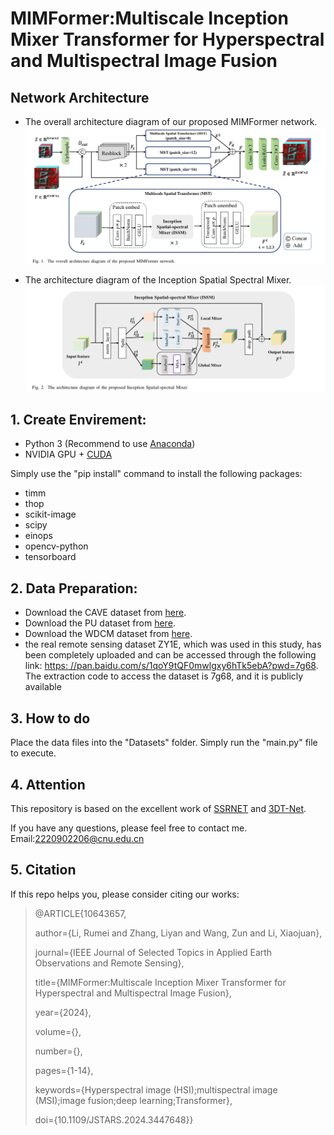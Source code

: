 
# MIMFormer:Multiscale Inception Mixer Transformer for  Hyperspectral and Multispectral Image Fusion

## Network Architecture

- The overall architecture diagram of our proposed MIMFormer network.
  ![MIMFormer](./MIMFormer.png)


- The architecture diagram of the Inception Spatial Spectral Mixer.
  ![ISSM](./ISSM.png)

## 1. Create Envirement:

- Python 3 (Recommend to use [Anaconda](https://www.anaconda.com/download/#linux))
- NVIDIA GPU + [CUDA](https://developer.nvidia.com/cuda-downloads)

Simply use the "pip install" command to install the following packages:

- timm
- thop
- scikit-image
- scipy
- einops
- opencv-python
- tensorboard

## 2. Data Preparation:

- Download the CAVE dataset from <a href="https://www1.cs.columbia.edu/CAVE/databases/multispectral">here</a>.
- Download the PU dataset from <a href="[Hyperspectral Remote Sensing Scenes - Grupo de Inteligencia Computacional (GIC) (ehu.eus)](https://www.ehu.eus/ccwintco/index.php/Hyperspectral_Remote_Sensing_Scenes)">here</a>.
- Download the WDCM dataset from <a href="[MSST-Net/README.md at main · jx-mzc/MSST-Net · GitHub](https://github.com/jx-mzc/MSST-Net/blob/main/README.md)">here</a>.
-  the real remote sensing dataset ZY1E, which was used in this study, has been completely uploaded and can be accessed through the following link: [https: //pan.baidu.com/s/1qoY9tQF0mwlgxy6hTk5ebA?pwd=7g68](). The extraction code to access the dataset is 7g68, and it is publicly available

## 3. How to do

Place the data files into the "Datasets" folder. Simply run the "main.py" file to execute.

## 4. Attention
This repository is based on the excellent work of  [SSRNET](https://github.com/hw2hwei/SSRNET) and [3DT-Net](https://github.com/qingma2016/3DT-Net).

If you have any questions, please feel free to contact me.    Email:2220902206@cnu.edu.cn

## 5. Citation
If this repo helps you, please consider citing our works:
> @ARTICLE{10643657,
> 
 > author={Li, Rumei and Zhang, Liyan and Wang, Zun and Li, Xiaojuan},
> 
 > journal={IEEE Journal of Selected Topics in Applied Earth Observations and Remote Sensing},
> 
 > title={MIMFormer:Multiscale Inception Mixer Transformer for Hyperspectral and Multispectral Image Fusion},
> 
 > year={2024},
> 
 > volume={},
> 
 > number={},
> 
 > pages={1-14},
> 
 > keywords={Hyperspectral image (HSI);multispectral image (MSI);image fusion;deep learning;Transformer},
> 
 > doi={10.1109/JSTARS.2024.3447648}}
